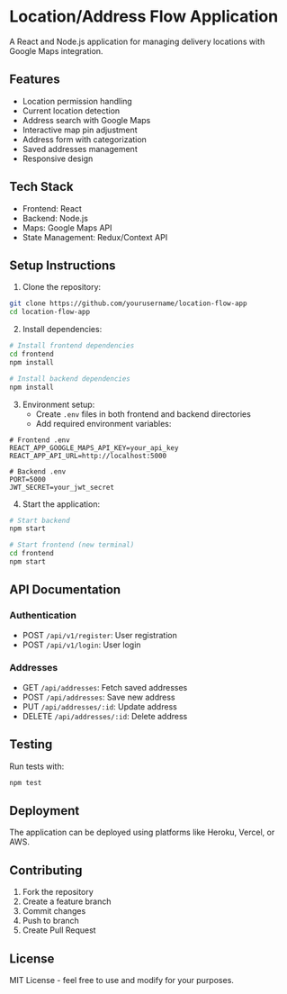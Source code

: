 # Location/Address Flow Application

A React and Node.js application for managing delivery locations with Google Maps integration.

## Features

- Location permission handling
- Current location detection
- Address search with Google Maps
- Interactive map pin adjustment
- Address form with categorization
- Saved addresses management
- Responsive design

## Tech Stack

- Frontend: React
- Backend: Node.js
- Maps: Google Maps API
- State Management: Redux/Context API

## Setup Instructions

1. Clone the repository:

```bash
git clone https://github.com/yourusername/location-flow-app
cd location-flow-app
```

2. Install dependencies:

```bash
# Install frontend dependencies
cd frontend
npm install

# Install backend dependencies
npm install
```

3. Environment setup:
   - Create `.env` files in both frontend and backend directories
   - Add required environment variables:

```
# Frontend .env
REACT_APP_GOOGLE_MAPS_API_KEY=your_api_key
REACT_APP_API_URL=http://localhost:5000

# Backend .env
PORT=5000
JWT_SECRET=your_jwt_secret
```

4. Start the application:

```bash
# Start backend
npm start

# Start frontend (new terminal)
cd frontend
npm start
```

## API Documentation

### Authentication

- POST `/api/v1/register`: User registration
- POST `/api/v1/login`: User login

### Addresses

- GET `/api/addresses`: Fetch saved addresses
- POST `/api/addresses`: Save new address
- PUT `/api/addresses/:id`: Update address
- DELETE `/api/addresses/:id`: Delete address

## Testing

Run tests with:

```bash
npm test
```

## Deployment

The application can be deployed using platforms like Heroku, Vercel, or AWS.

## Contributing

1. Fork the repository
2. Create a feature branch
3. Commit changes
4. Push to branch
5. Create Pull Request

## License

MIT License - feel free to use and modify for your purposes.
